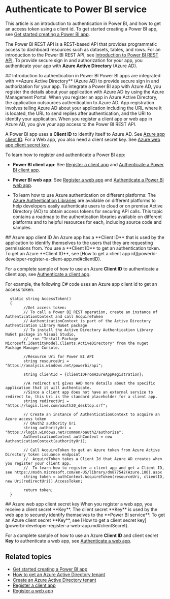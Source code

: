 <properties
   pageTitle="Authenticate to Power BI service"
   description="Authenticate to Power BI service"
   services="powerbi"
   documentationCenter=""
   authors="dvana"
   manager="mblythe"
   editor=""
   tags=""
   qualityFocus="no"
   qualityDate=""/>

<tags
   ms.service="powerbi"
   ms.devlang="NA"
   ms.topic="article"
   ms.tgt_pltfrm="NA"
   ms.workload="powerbi"
   ms.date="02/03/2016"
   ms.author="derrickv"/>

# Authenticate to Power BI service

This article is an introduction to authentication in Power BI, and how to get an access token using a client id. To get started creating a Power BI app, see [Get started creating a Power BI app](powerbi-developer-steps-to-create-a-power-bi-app.md).

The Power BI REST API is a REST-based API that provides programmatic access to dashboard resources such as datasets, tables, and rows. For an introduction to the Power BI REST API, see [Introduction to Power BI REST API](powerbi-developer-introduction-to-creating-a-power-bi-app.md). To provide secure sign in and authorization for your app, you authenticate your app with **Azure Active Directory** (Azure AD).

<a name="intro"/>
## Introduction to authentication in Power BI
Power BI apps are integrated with **Azure Active Directory** (Azure AD) to provide secure sign in and authorization for your app. To integrate a Power BI app with Azure AD, you register the details about your application with Azure AD by using the Azure Management Portal. When you register an app in Azure Active Directory, the application outsources authentication to Azure AD. App registration involves telling Azure AD about your application including the URL where it is located, the URL to send replies after authentication, and the URI to identify your application. When you register a client app or web app in Azure AD, you give your app access to the Power BI REST API.

A Power BI app uses a **Client ID** to identify itself to Azure AD. See [Azure app client ID](#clientID). For a Web app, you also need a client secret key. See [Azure web app client secret key](#clientSecret).

To learn how to register and authenticate a Power BI app:

- **Power BI client app**: See [Register a client app](powerbi-developer-register-a-client-app.md) and [Authenticate a Power BI client app](powerbi-developer-authenticate-a-client-app.md).

- **Power BI web app**: See [Register a web app](powerbi-developer-register-a-web-app.md) and [Authenticate a Power BI web app](powerbi-developer-authenticate-a-web-app.md).

- To learn how to use Azure authentication on different platforms: The [Azure Authentication Libraries](https://azure.microsoft.com/en-us/documentation/articles/active-directory-authentication-libraries/) are available on different platforms to help developers easily authenticate users to cloud or on premise Active Directory (AD) to obtain access tokens for securing API calls. This topic contains a roadmap to the authentication libraries available on different platforms and to helpful resources for each, including source code and samples.

<a name="clientID"/>
## Azure app client ID
An Azure app has a **Client ID** that is used by the application to identify themselves to the users that they are requesting permissions from. You use a **Client ID** to get an authentication token. To get an Azure **Client ID**, see [How to get a client app id](powerbi-developer-register-a-client-app.md#clientID).

For a complete sample of how to use an Azure **Client ID** to authenticate a client app, see [Authenticate a client app](powerbi-developer-authenticate-a-client-app.md).

For example, the following C# code uses an Azure app client id to get an access token.

      static string AccessToken()
      {
            //Get access token:
            // To call a Power BI REST operation, create an instance of AuthenticationContext and call AcquireToken
            // AuthenticationContext is part of the Active Directory Authentication Library NuGet package
            // To install the Active Directory Authentication Library NuGet package in Visual Studio,
            //  run "Install-Package Microsoft.IdentityModel.Clients.ActiveDirectory" from the nuget Package Manager Console.

            //Resource Uri for Power BI API
            string resourceUri = "https://analysis.windows.net/powerbi/api";

            string clientId = {clientIDFromAzureAppRegistration};

            //A redirect uri gives AAD more details about the specific application that it will authenticate.
            //Since a client app does not have an external service to redirect to, this Uri is the standard placeholder for a client app.
            string redirectUri = "https://login.live.com/oauth20_desktop.srf";

            // Create an instance of AuthenticationContext to acquire an Azure access token
            // OAuth2 authority Uri
            string authorityUri = "https://login.windows.net/common/oauth2/authorize";
            AuthenticationContext authContext = new AuthenticationContext(authorityUri);

            // Call AcquireToken to get an Azure token from Azure Active Directory token issuance endpoint
            //  AcquireToken takes a Client Id that Azure AD creates when you register your client app.
            //  To learn how to register a client app and get a Client ID, see https://msdn.microsoft.com/en-US/library/dn877542(Azure.100).aspx   
            string token = authContext.AcquireToken(resourceUri, clientID, new Uri(redirectUri)).AccessToken;

            return token;
      }

<a name="clientSecret"/>
## Azure web app client secret key
When you register a web app, you receive a client secret **Key**. The client secret **Key** is used by the web app to securely identify themselves to the **Power BI service**. To get an Azure client secret **Key**, see [How to get a client secret key](powerbi-developer-register-a-web-app.md#clientSecret).

For a complete sample of how to use an Azure **Client ID** and client secret **Key** to authenticate a web app, see [Authenticate a web app](powerbi-developer-authenticate-a-web-app.md).

## Related topics
- [Get started creating a Power BI app](powerbi-developer-steps-to-create-a-power-bi-app.md)
- [How to get an Azure Active Directory tenant](https://azure.microsoft.com/en-us/documentation/articles/active-directory-howto-tenant/)
- [Create an Azure Active Directory tenant](powerbi-developer-create-an-azure-active-directory-tenant.md)
- [Register a client app](powerbi-developer-register-a-client-app.md)
- [Register a web app](powerbi-developer-register-a-web-app.md)
